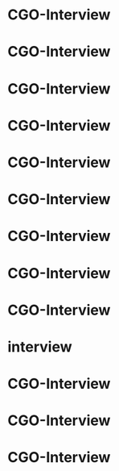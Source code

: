 # CGO-Interview
# CGO-Interview
# CGO-Interview
# CGO-Interview
# CGO-Interview
# CGO-Interview
# CGO-Interview
# CGO-Interview
# CGO-Interview
# interview
# CGO-Interview
# CGO-Interview
# CGO-Interview
